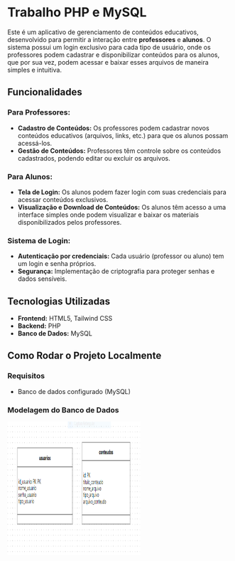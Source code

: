 # Trabalho PHP e MySQL 

Este é um aplicativo de gerenciamento de conteúdos educativos, desenvolvido para permitir a interação entre **professores** e **alunos**. O sistema possui um login exclusivo para cada tipo de usuário, onde os professores podem cadastrar e disponibilizar conteúdos para os alunos, que por sua vez, podem acessar e baixar esses arquivos de maneira simples e intuitiva.

## Funcionalidades

### Para Professores:
- **Cadastro de Conteúdos:** Os professores podem cadastrar novos conteúdos educativos (arquivos, links, etc.) para que os alunos possam acessá-los.
- **Gestão de Conteúdos:** Professores têm controle sobre os conteúdos cadastrados, podendo editar ou excluir os arquivos.
  
### Para Alunos:
- **Tela de Login:** Os alunos podem fazer login com suas credenciais para acessar conteúdos exclusivos.
- **Visualização e Download de Conteúdos:** Os alunos têm acesso a uma interface simples onde podem visualizar e baixar os materiais disponibilizados pelos professores.

### Sistema de Login:
- **Autenticação por credenciais:** Cada usuário (professor ou aluno) tem um login e senha próprios.
- **Segurança:** Implementação de criptografia para proteger senhas e dados sensíveis.

## Tecnologias Utilizadas

- **Frontend:** HTML5, Tailwind CSS
- **Backend:** PHP
- **Banco de Dados:** MySQL

## Como Rodar o Projeto Localmente

### Requisitos
- Banco de dados configurado (MySQL)

### Modelagem do Banco de Dados

<img src="modelagem.PNG" width="300" height="300"/>
